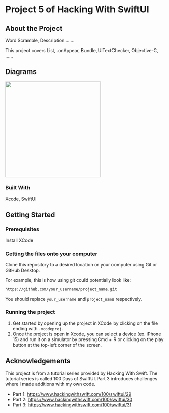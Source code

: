 # Project 5 of Hacking With SwiftUI

## About the Project

Word Scramble, Description........

This project covers List, .onAppear, Bundle, UITextChecker, Objective-C, ......

## Diagrams

<img src=https://github.com/user-attachments/assets/128de5c5-0d6b-4e20-86ec-3335664c8cdd width=300>

### Built With

Xcode, SwiftUI

## Getting Started

### Prerequisites

Install XCode

### Getting the files onto your computer

Clone this repository to a desired location on your computer using Git or GitHub Desktop. 

For example, this is how using git could potentially look like: 
```
https://github.com/your_username/project_name.git
```

You should replace `your_username` and `project_name` respectively.

### Running the project

1. Get started by opening up the project in XCode by clicking on the file ending with `.xcodeproj`.
2. Once the project is open in Xcode, you can select a device (ex. iPhone 15) and run it on a simulator by pressing Cmd + R or clicking on the play button at the top-left corner of the screen.

## Acknowledgements

This project is from a tutorial series provided by Hacking With Swift. The tutorial series is called 100 Days of SwiftUI. Part 3 introduces challenges where I made additions with my own code.

- Part 1: https://www.hackingwithswift.com/100/swiftui/29
- Part 2: https://www.hackingwithswift.com/100/swiftui/30
- Part 3: https://www.hackingwithswift.com/100/swiftui/31
